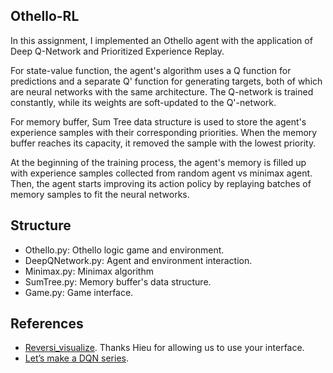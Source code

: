 ## Othello-RL

In this assignment, I implemented an Othello agent with the application of Deep Q-Network and Prioritized Experience Replay.

For state-value function, the agent's algorithm uses a Q function for predictions and a separate Q' function for generating targets, both of which are neural networks with the same architecture. The Q-network is trained constantly, while its weights are soft-updated to the Q'-network.

For memory buffer, Sum Tree data structure is used to store the agent's experience samples with their corresponding priorities. When the memory buffer reaches its capacity, it removed the sample with the lowest priority.

At the beginning of the training process, the agent's memory is filled up with experience samples collected from random agent vs minimax agent. Then, the agent starts improving its action policy by replaying batches of memory samples to fit the neural networks.

## Structure

- Othello.py: Othello logic game and environment.
- DeepQNetwork.py: Agent and environment interaction.
- Minimax.py: Minimax algorithm
- SumTree.py: Memory buffer's data structure.
- Game.py: Game interface.

## References

- [Reversi_visualize](https://github.com/hieugiaosu/reversi_visualize/tree/main). Thanks Hieu for allowing us to use your interface.
- [Let’s make a DQN series](https://jaromiru.com/2016/09/27/lets-make-a-dqn-theory/).
